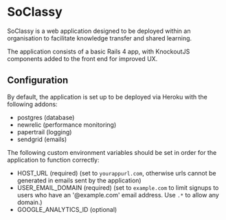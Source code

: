 # SoClassy

SoClassy is a web application designed to be deployed within an organisation to facilitate knowledge transfer and shared learning.

The application consists of a basic Rails 4 app, with KnockoutJS components added to the front end for improved UX.

## Configuration

By default, the application is set up to be deployed via Heroku with the following addons:

- postgres (database)
- newrelic (performance monitoring)
- papertrail (logging)
- sendgrid (emails)

The following custom environment variables should be set in order for the application to function correctly:

- HOST_URL (required) (set to `yourappurl.com`, otherwise urls cannot be generated in emails sent by the application)
- USER_EMAIL_DOMAIN (required) (set to `example.com` to limit signups to users who have an '@example.com' email address. Use `.*` to allow any domain.) 
- GOOGLE_ANALYTICS_ID (optional)
